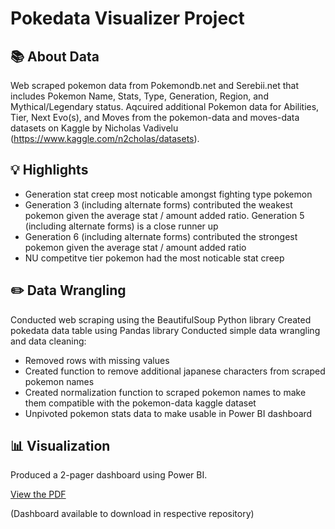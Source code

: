 # Pokedata Visualizer Project

## 📚 About Data

Web scraped pokemon data from Pokemondb.net and Serebii.net that includes Pokemon Name, Stats, Type, Generation, Region, and Mythical/Legendary status. Aqcuired additional Pokemon data for Abilities, Tier, Next Evo(s), and Moves from the pokemon-data and moves-data datasets on Kaggle by Nicholas Vadivelu (https://www.kaggle.com/n2cholas/datasets). 

## 💡 Highlights

- Generation stat creep most noticable amongst fighting type pokemon
- Generation 3 (including alternate forms) contributed the weakest pokemon given the average stat / amount added ratio. Generation 5 (including alternate forms) is a close runner up
- Generation 6 (including alternate forms) contributed the strongest pokemon given the average stat / amount added ratio
- NU competitve tier pokemon had the most noticable stat creep

## ✏️ Data Wrangling

Conducted web scraping using the BeautifulSoup Python library
Created pokedata data table using Pandas library
Conducted simple data wrangling and data cleaning:
- Removed rows with missing values
- Created function to remove additional japanese characters from scraped pokemon names
- Created normalization function to scraped pokemon names to make them compatible with the pokemon-data kaggle dataset
- Unpivoted pokemon stats data to make usable in Power BI dashboard

## 📊 Visualization

Produced a 2-pager dashboard using Power BI.

[View the PDF](Pokedex_Data_Project.pdf)

(Dashboard available to download in respective repository)
